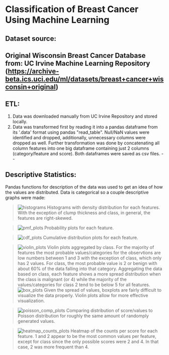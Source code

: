 # Classification of Breast Cancer Using Machine Learning

## Dataset source:

Original Wisconsin Breast Cancer Database from: UC Irvine Machine Learning Repository (https://archive-beta.ics.uci.edu/ml/datasets/breast+cancer+wisconsin+original)
--
## ETL:
1. Data was downloaded manually from UC Irvine Repository and stored locally.
2. Data was transformed first by reading it into a pandas dataframe from its '.data' format using pandas "read_table". Null/NaN values were identified and dropped, additionally, unnecessary columns were dropped as well. Further transformation was done by concatenating all column features into one big dataframe containing just 2 columns (category/feature and score). Both dataframes were saved as csv files.
--
## Descriptive Statistics:
Pandas functions for description of the data was used to get an idea of how the values are distributed.
Data is categorical so a couple descriptive graphs were made:

 > ![histograms](https://user-images.githubusercontent.com/80008461/174682516-e2228b23-9919-4b4e-a1a0-aae0b1b5a5bf.png) Histograms with density distribution for each features. With the exception of clump thickness and class, in general, the features are right-skewed.


> ![pmf_plots](https://user-images.githubusercontent.com/80008461/174682607-4b30b886-d297-4106-a3c9-8ec6584497a9.png) Probability plots for each feature.

> ![cdf_plots](https://user-images.githubusercontent.com/80008461/174682689-1ebdd3a9-d37a-44af-8cfb-0b0ac9bc8303.png) Cumulative distribution plots for each feature.

>  ![violin_plots](https://user-images.githubusercontent.com/80008461/174850993-de25c925-c6b5-4a91-ad41-edf046cef6e3.png) Violin plots aggregated by class. For the majority of features the most probable values/categories for the observtions are low numbers between 1 and 3 with the exception of class, which only has 2 values. For class, the most probable value is 2 or benign with about 60% of the data falling into that category. Aggregating the data based on class, each feature shows a more spread distribution when the class is malignant (or 4) while the majority of the values/categories for class 2 tend to be below 5 for all features.
>  ![box_plots](https://user-images.githubusercontent.com/80008461/174851065-7befccff-7da4-44e0-b75b-74649ea151df.png) Given the spread of values, boxplots are fairly difficult to visualize the data properly. Violin plots allow for more effective visualization.

> ![poisson_comp_plots](https://user-images.githubusercontent.com/80008461/174682879-8cfe8448-056f-4f46-90b3-1bfd195b657d.png) Comparing distribution of score/values to Poisson distribution for roughly the same amount of randomply generated values.

> ![heatmap_counts_plots](https://user-images.githubusercontent.com/80008461/174682970-ff6b1a86-9c5c-4f86-9b83-9c18a87ab937.png) Heatmap of the counts per score for each feature. 1 and 2 appear to be the most common values per feature, except for class since the only possible scores were 2 and 4. In that case, 2 was more frequent than 4.

